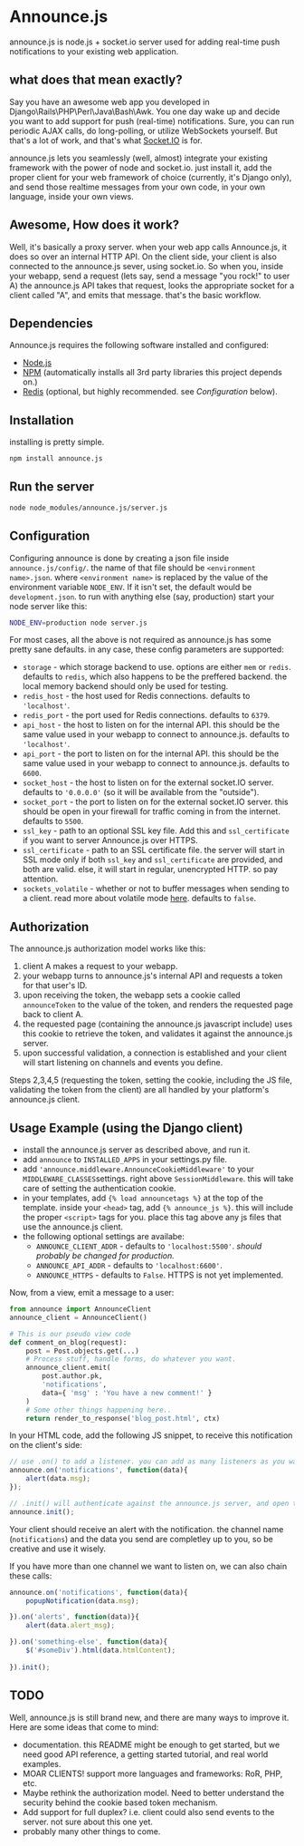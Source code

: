 # Announce.js

announce.js is node.js + socket.io server used for adding real-time push notifications to your existing web application.

## what does that mean exactly? 

Say you have an awesome web app you developed in Django\Rails\PHP\Perl\Java\Bash\Awk.
You one day wake up and decide you want to add support for push (real-time) notifications.
Sure, you can run periodic AJAX calls, do long-polling, or utilize WebSockets yourself.
But that's a lot of work, and that's what [Socket.IO](http://socket.io/ "Socket.IO") is for.

announce.js lets you seamlessly (well, almost) integrate your existing framework with the power of node and socket.io.
just install it, add the proper client for your web framework of choice (currently, it's Django only),
and send those realtime messages from your own code, in your own language, inside your own views.

## Awesome, How does it work?

Well, it's basically a proxy server. when your web app calls Announce.js, it does so over an internal HTTP API.
On the client side, your client is also connected to the announce.js sever, using socket.io.
So when you, inside your webapp, send a request (lets say, send a message "you rock!" to user A)
the announce.js API takes that request, looks the appropriate socket for a client called "A", and emits
that message. that's the basic workflow.

## Dependencies

Announce.js requires the following software installed and configured:

* [Node.js](http://nodejs.org/ "Node.js")
* [NPM](http://npmjs.org/ "NPM") (automatically installs all 3rd party libraries this project depends on.)
* [Redis](http://redis.io/ "Redis") (optional, but highly recommended. see *Configuration* below).


## Installation

installing is pretty simple.

```bash
npm install announce.js
```


## Run the server

```bash
node node_modules/announce.js/server.js
```


## Configuration

Configuring announce is done by creating a json file inside `announce.js/config/`.
the name of that file should be `<environment name>.json`. where `<environment name>` is replaced
by the value of the environment variable `NODE_ENV`. If it isn't set, the default would be `development.json`.
to run with anything else (say, production) start your node server like this:

```bash
NODE_ENV=production node server.js
```

For most cases, all the above is not required as announce.js has some pretty sane defaults.
in any case, these config parameters are supported:

* `storage` - which storage backend to use. options are either `mem` or `redis`. defaults to `redis`, which also happens to be the preffered backend. the local memory backend should only be used for testing.
* `redis_host` - the host used for Redis connections. defaults to `'localhost'`.
* `redis_port` - the port used for Redis connections. defaults to `6379`.
* `api_host` - the host to listen on for the internal API. this should be the same value used in your webapp to connect to announce.js. defaults to `'localhost'`.
* `api_port` - the port to listen on for the internal API. this should be the same value used in your webapp to connect to announce.js. defaults to `6600`.
* `socket_host` - the host to listen on for the external socket.IO server. defaults to `'0.0.0.0'` (so it will be available from the "outside").
* `socket_port` - the port to listen on for the external socket.IO server. this should be open in your firewall for traffic coming in from the internet. defaults to `5500`.
* `ssl_key` - path to an optional SSL key file. Add this and `ssl_certificate` if you want to server Announce.js over HTTPS.
* `ssl_certificate` - path to an SSL certificate file. the server will start in SSL mode only if both `ssl_key` and `ssl_certificate` are provided, and both are valid. else, it will start in regular, unencrypted HTTP. so pay attention.
* `sockets_volatile` - whether or not to buffer messages when sending to a client. read more about volatile mode [here](volatile "Socket.IO wiki"). defaults to `false`.


## Authorization

The announce.js authorization model works like this:

1. client A makes a request to your webapp.
2. your webapp turns to announce.js's internal API and requests a token for that user's ID.
3. upon receiving the token, the webapp sets a cookie called `announceToken` to the value of the token, and renders the requested page back to client A.
4. the requested page (containing the announce.js javascript include) uses this cookie to retrieve the token, and validates it against the announce.js server.
5. upon successful validation, a connection is established and your client will start listening on channels and events you define.

Steps 2,3,4,5 (requesting the token, setting the cookie, including the JS file, validating the token from the client)
are all handled by your platform's announce.js client.


## Usage Example (using the Django client)

* install the announce.js server as described above, and run it.
* add `announce` to `INSTALLED_APPS` in your settings.py file.
* add `'announce.middleware.AnnounceCookieMiddleware'` to your `MIDDLEWARE_CLASSES`settings. right above `SessionMiddleware`. this will take care of setting the authentication cookie.
* in your templates, add `{% load announcetags %}` at the top of the template. inside your `<head>` tag, add `{% announce_js %}`. this will include the proper `<script>` tags for you. place this tag above any js files that use the announce.js client.
* the following optional settings are availabe:
    * `ANNOUNCE_CLIENT_ADDR` - defaults to `'localhost:5500'`. *should probably be changed for production.*
    * `ANNOUNCE_API_ADDR` - defaults to `'localhost:6600'`.
    * `ANNOUNCE_HTTPS` - defaults to `False`. HTTPS is not yet implemented.

Now, from a view, emit a message to a user:

```python
from announce import AnnounceClient
announce_client = AnnounceClient()

# This is our pseudo view code
def comment_on_blog(request):
    post = Post.objects.get(...)
    # Process stuff, handle forms, do whatever you want.
    announce_client.emit(
        post.author.pk,
        'notifications',
        data={ 'msg' : 'You have a new comment!' }
    )
    # Some other things happening here..
    return render_to_response('blog_post.html', ctx)
```

In your HTML code, add the following JS snippet, to receive this notification on the client's side:

```js
// use .on() to add a listener. you can add as many listeners as you want.
announce.on('notifications', function(data){
    alert(data.msg);
});

// .init() will authenticate against the announce.js server, and open the WebSocket connection.
announce.init();
```

Your client should receive an alert with the notification. the channel name (`notifications`) and the data you send
are completley up to you, so be creative and use it wisely.

If you have more than one channel we want to listen on, we can also chain these calls:

```js
announce.on('notifications', function(data){
    popupNotification(data.msg);

}).on('alerts', function(data)}{
    alert(data.alert_msg);

}).on('something-else', function(data){
    $('#someDiv').html(data.htmlContent);
    
}).init();
```

## TODO

Well, announce.js is still brand new, and there are many ways to improve it.
Here are some ideas that come to mind:

* documentation. this README might be enough to get started, but we need good API reference, a getting started tutorial,
 and real world examples.
* MOAR CLIENTS! support more languages and frameworks: RoR, PHP, etc.
* Maybe rethink the authorization model. Need to better understand the security behind the cookie based token mechanism.
* Add support for full duplex? i.e. client could also send events to the server. not sure about this one yet.
* probably many other things to come.
